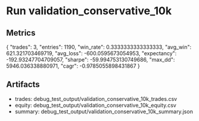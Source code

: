# Run validation_conservative_10k

## Metrics
{
  "trades": 3,
  "entries": 1190,
  "win_rate": 0.3333333333333333,
  "avg_win": 621.321703469719,
  "avg_loss": -600.0595673054953,
  "expectancy": -192.93247704709057,
  "sharpe": -59.994753130749686,
  "max_dd": 5946.036338880971,
  "cagr": -0.9785055898431867
}

## Artifacts
- trades: debug_test_output/validation_conservative_10k_trades.csv
- equity: debug_test_output/validation_conservative_10k_equity.csv
- summary: debug_test_output/validation_conservative_10k_summary.json